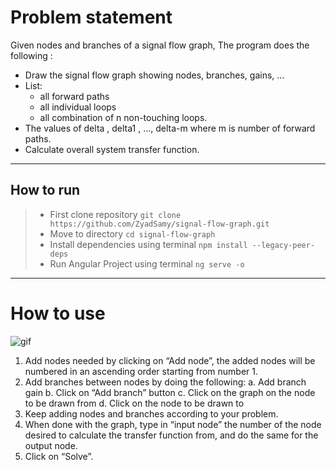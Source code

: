 # Problem statement

Given nodes and branches of a signal flow graph, The program does the following :

- Draw the signal flow graph showing nodes, branches, gains, …
- List:
  - all forward paths
  - all individual loops
  - all combination of n non-touching loops.
- The values of delta , delta1 , …, delta-m where m is number of forward paths.
- Calculate overall system transfer function.


---
## How to run
> - First clone repository `git clone https://github.com/ZyadSamy/signal-flow-graph.git` 
> - Move to directory `cd signal-flow-graph`
> - Install dependencies using terminal `npm install --legacy-peer-deps` 
> - Run Angular Project using terminal `ng serve -o`



---
# How to use

![gif](samplerun.gif)

1.	Add nodes needed by clicking on “Add node”, the added nodes will be numbered in an ascending order starting from number 1.
2.	Add branches between nodes by doing the following:
a.	Add branch gain
b.	Click on “Add branch” button
c.	Click on the graph on the node to be drawn from
d.	Click on the node to be drawn to
3.	Keep adding nodes and branches according to your problem.
4.	When done with the graph, type in “input node” the number of the node desired to calculate the transfer function from, and do the same for the output node.
5.	Click on “Solve”.
